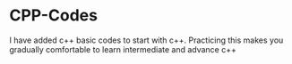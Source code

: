 # CPP-Codes
I have added c++ basic codes to start with c++.
Practicing this makes you gradually comfortable to learn intermediate and advance c++
